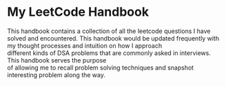 # My LeetCode Handbook

This handbook contains a collection of all the leetcode questions I have solved and encountered. 
This handbook would be updated frequently with my thought processes and intuition on how I approach  
different kinds of DSA problems that are commonly asked in interviews. This handbook serves the purpose  
of allowing me to recall problem solving techniques and snapshot interesting problem along the way.
